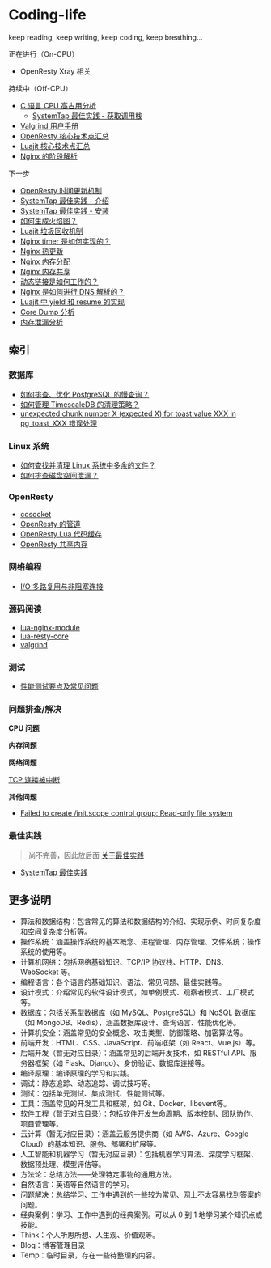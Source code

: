 # Coding-life

keep reading,
keep writing,
keep coding,
keep breathing...

正在进行（On-CPU）

- OpenResty Xray 相关

持续中（Off-CPU）

- [C 语言 CPU 高占用分析](R.经典案例/CPU/c-high-cpu/C语言CPU高占用分析.md)
  - [SystemTap 最佳实践 - 获取调用栈](J.调试/动态追踪/SystemTap/最佳实践/003-c-stack-trace/README.md)
- [Valgrind 用户手册](J.调试/静态追踪/Valgrind/user-manual)
- [OpenResty 核心技术点汇总](K.工具/OpenResty/使用与实现/000-core-tech.md)
- [Luajit 核心技术点汇总](K.工具/Luajit/设计与实现/000-core-tech.md)
- [Nginx 的阶段解析](K.工具/Nginx/Nginx源码分析/4-nginx-phase.md)

下一步

- [OpenResty 时间更新机制](K.工具/OpenResty/使用与实现/021-time-sync.md)
- [SystemTap 最佳实践 - 介绍](J.调试/动态追踪/SystemTap/最佳实践/001-introduction/README.md)
- [SystemTap 最佳实践 - 安装](J.调试/动态追踪/SystemTap/最佳实践/002-installation/README.md)
- [如何生成火焰图？](J.调试/动态追踪/如何生成火焰图.md)
- [Luajit 垃圾回收机制](K.工具/Luajit/设计与实现/004-garbage-collection.md)
- [Nginx timer 是如何实现的？](K.工具/Nginx/Nginx源码分析/8-nginx-timer.md)
- [Nginx 热更新](K.工具/Nginx/Nginx源码分析/10-binary-upgrade.md)
- [Nginx 内存分配](K.工具/Nginx/Nginx源码分析/11-slab.md)
- [Nginx 内存共享](K.工具/Nginx/Nginx源码分析/12-nginx-shm.md)
- [动态链接是如何工作的？](B.操作系统/设计与实现/how-dynamic-linking-work.md)
- [Nginx 是如何进行 DNS 解析的？](K.工具/Nginx/Nginx源码分析/7-nginx-dns-resolve.md)
- [Luajit 中 yield 和 resume 的实现](K.工具/Luajit/设计与实现/2.yield-resume.md)
- [Core Dump 分析](Q.问题解决/core-dump/README.md)
- [内存泄漏分析](Q.问题解决/memory-leak/README.md)

## 索引

### 数据库

- [如何排查、优化 PostgreSQL 的慢查询？](F.数据库/4.PostgreSQL/慢查询分析/README.md)
- [如何管理 TimescaleDB 的清理策略？](F.数据库/4.PostgreSQL/TimescaleDB/README.md)
- [unexpected chunk number X (expected X) for toast value XXX in pg_toast_XXX 错误处理](F.数据库/4.PostgreSQL/unexpected-chunk-number.md)

### Linux 系统

- [如何查找并清理 Linux 系统中多余的文件？](B.操作系统/Linux/存储空间占用情况分析.md)
- [如何排查磁盘空间泄漏？](B.操作系统/Linux/存储空间占用情况分析.md)

### OpenResty

- [cosocket](K.工具/OpenResty/使用与实现/014-cosocket.md)
- [OpenResty 的管道](K.工具/OpenResty/使用与实现/017-pipe.md)
- [OpenResty Lua 代码缓存](K.工具/OpenResty/使用与实现/018-ngx_lua_cache.md)
- [OpenResty 共享内存](K.工具/OpenResty/使用与实现/019-ngx_shared_dict.md)

### 网络编程

- [I/O 多路复用与非阻塞连接](B.操作系统/Linux/Application/7.IO多路复用/IO多路复用与非阻塞连接/README.md)

### 源码阅读

- [lua-nginx-module](https://github.com/isshe/lua-nginx-module)
- [lua-resty-core](https://github.com/isshe/lua-resty-core)
- [valgrind](https://github.com/isshe/valgrind)

### 测试

- [性能测试要点及常见问题](T.测试/性能测试.md)

### 问题排查/解决

**CPU 问题**

**内存问题**

**网络问题**

[TCP 连接被中断](Q.问题解决/network/TCP连接被中断.md)

**其他问题**

- [Failed to create /init.scope control group: Read-only file system](Q.问题解决/OS/RockyLinux9/failed-to-create-init-scope-control-group.md)

### 最佳实践

> 尚不完善，因此放后面
> [关于最佳实践](M.方法论/关于最佳实践.md)

- [SystemTap 最佳实践](J.调试/动态追踪/SystemTap/最佳实践)

## 更多说明

- 算法和数据结构：包含常见的算法和数据结构的介绍、实现示例、时间复杂度和空间复杂度分析等。
- 操作系统：涵盖操作系统的基本概念、进程管理、内存管理、文件系统；操作系统的使用等。
- 计算机网络：包括网络基础知识、TCP/IP 协议栈、HTTP、DNS、WebSocket 等。
- 编程语言：各个语言的基础知识、语法、常见问题、最佳实践等。
- 设计模式：介绍常见的软件设计模式，如单例模式、观察者模式、工厂模式等。
- 数据库：包括关系型数据库（如 MySQL、PostgreSQL）和 NoSQL 数据库（如 MongoDB、Redis），涵盖数据库设计、查询语言、性能优化等。
- 计算机安全：涵盖常见的安全概念、攻击类型、防御策略、加密算法等。
- 前端开发：HTML、CSS、JavaScript、前端框架（如 React、Vue.js）等。
- 后端开发（暂无对应目录）：涵盖常见的后端开发技术，如 RESTful API、服务器框架（如 Flask、Django）、身份验证、数据库连接等。
- 编译原理：编译原理的学习和实践。
- 调试：静态追踪、动态追踪、调试技巧等。
- 测试：包括单元测试、集成测试、性能测试等。
- 工具：涵盖常见的开发工具和框架，如 Git、Docker、libevent等。
- 软件工程（暂无对应目录）：包括软件开发生命周期、版本控制、团队协作、项目管理等。
- 云计算（暂无对应目录）：涵盖云服务提供商（如 AWS、Azure、Google Cloud）的基本知识、服务、部署和扩展等。
- 人工智能和机器学习（暂无对应目录）：包括机器学习算法、深度学习框架、数据预处理、模型评估等。
- 方法论：总结方法——处理特定事物的通用方法。
- 自然语言：英语等自然语言的学习。
- 问题解决：总结学习、工作中遇到的一些较为常见、网上不太容易找到答案的问题。
- 经典案例：学习、工作中遇到的经典案例。可以从 0 到 1 地学习某个知识点或技能。
- Think：个人所思所想、人生观、价值观等。
- Blog：博客管理目录
- Temp：临时目录，存在一些待整理的内容。
